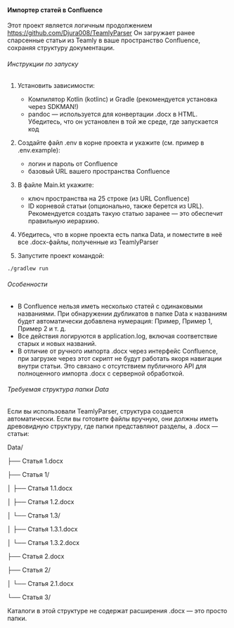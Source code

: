 #### Импортер статей в Confluence

Этот проект является логичным продолжением https://github.com/Djura008/TeamlyParser
Он загружает ранее спарсенные статьи из Teamly в ваше пространство Confluence, сохраняя структуру документации.

###### Инструкции по запуску

1. Установить зависимости:
	- Компилятор Kotlin (kotlinc) и Gradle (рекомендуется установка через SDKMAN!)
	- pandoc — используется для конвертации .docx в HTML. Убедитесь, что он установлен в той же среде, где запускается код

2. Создайте файл .env в корне проекта и укажите (см. пример в .env.example):
	- логин и пароль от Confluence
	- базовый URL вашего пространства Confluence

3. В файле Main.kt укажите:
	- ключ пространства на 25 строке (из URL Confluence)
	- ID корневой статьи (опционально, также берется из URL). Рекомендуется создать такую статью заранее — это обеспечит правильную иерархию.

4. Убедитесь, что в корне проекта есть папка Data, и поместите в неё все .docx-файлы, полученные из TeamlyParser

5. Запустите проект командой:
```
./gradlew run
```

###### Особенности

- В Confluence нельзя иметь несколько статей с одинаковыми названиями. При обнаружении дубликатов в папке Data к названиям будет автоматически добавлена нумерация: Пример, Пример 1, Пример 2 и т. д.
- Все действия логируются в application.log, включая соответствие старых и новых названий.
- В отличие от ручного импорта .docx через интерфейс Confluence, при загрузке через этот скрипт не будут работать якоря навигации внутри статьи. Это связано с отсутствием публичного API для полноценного импорта .docx с серверной обработкой.

###### Требуемая структура папки Data

Если вы использовали TeamlyParser, структура создается автоматически.
Если вы готовите файлы вручную, они должны иметь древовидную структуру, где папки представляют разделы, а .docx — статьи:

Data/

├── Статья 1.docx

├── Статья 1/

│   ├── Статья 1.1.docx

│   ├── Статья 1.2.docx

│   └── Статья 1.3/

│       ├── Статья 1.3.1.docx

│       └── Статья 1.3.2.docx

├── Статья 2.docx

├── Статья 2/

│   └── Статья 2.1.docx

└── Статья 3/

Каталоги в этой структуре не содержат расширения .docx — это просто папки.

